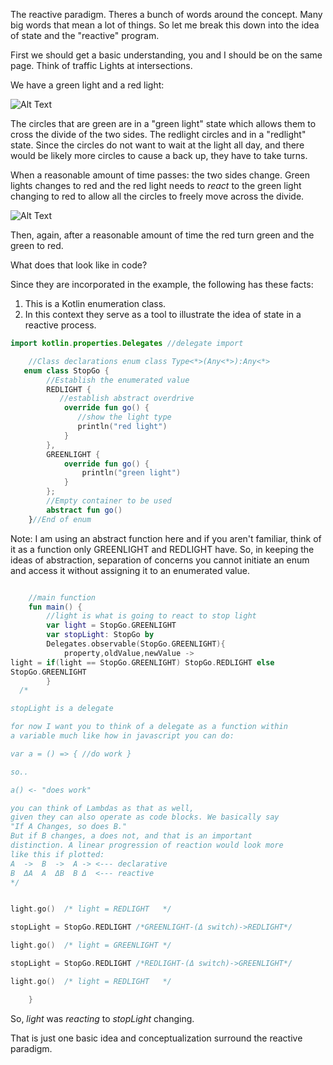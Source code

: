 The reactive paradigm. Theres a bunch of words around the concept. Many big words that mean a lot of things. So let me break this down into the idea of state and the "reactive" program.

First we should get a basic understanding, you and I should be on the same page.
Think of traffic Lights at intersections.

We have a green light and a red light:

![Alt Text](https://dev-to-uploads.s3.amazonaws.com/uploads/articles/8076mb86n30obkae5ok7.png)

The circles that are green are in a "green light" state which allows them to cross the divide of the two sides. The redlight circles and in a "redlight" state.
Since the circles do not want to wait at the light all day,
and there would be likely more circles to cause a back up,
they have to take turns.

When a reasonable amount of time passes: the two sides change.
Green lights changes to red
and
the red light needs to _react_ to the green light changing to red to allow all the circles to freely move across the divide.

![Alt Text](https://dev-to-uploads.s3.amazonaws.com/uploads/articles/l0enhcinfdci1a2oevzx.png)

Then, again, after a reasonable amount of time the red turn green and the green to red.

What does that look like in code?

Since they are incorporated in the example, the following has these facts:
1. This is a Kotlin enumeration class.
2. In this context they serve as a tool to illustrate the idea of state in a reactive process.

```kotlin
import kotlin.properties.Delegates //delegate import

    //Class declarations enum class Type<*>(Any<*>):Any<*>   
   enum class StopGo {
        //Establish the enumerated value
        REDLIGHT {
           //establish abstract overdrive
            override fun go() {
               //show the light type
               println("red light")
            }
        },
        GREENLIGHT {
            override fun go() {
                println("green light")
            }
        };
        //Empty container to be used
        abstract fun go()
    }//End of enum

```
Note: I am using an abstract function here and if you aren't
familiar, think of it as a function only GREENLIGHT and
REDLIGHT have. So, in keeping the ideas of abstraction,
separation of concerns you cannot initiate an enum and access
it without assigning it to an enumerated value.

```kotlin

    //main function 
    fun main() {
        //light is what is going to react to stop light
        var light = StopGo.GREENLIGHT
        var stopLight: StopGo by 
        Delegates.observable(StopGo.GREENLIGHT){
            property,oldValue,newValue ->
light = if(light == StopGo.GREENLIGHT) StopGo.REDLIGHT else 
StopGo.GREENLIGHT
        }
  /*

stopLight is a delegate

for now I want you to think of a delegate as a function within  
a variable much like how in javascript you can do:

var a = () => { //do work } 

so..

a() <- "does work"

you can think of Lambdas as that as well,
given they can also operate as code blocks. We basically say 
"If A Changes, so does B."
But if B changes, a does not, and that is an important 
distinction. A linear progression of reaction would look more 
like this if plotted:
A  ->  B  ->  A -> <--- declarative 
B  ΔA  A  ΔB  B Δ  <--- reactive
*/


light.go()  /* light = REDLIGHT   */

stopLight = StopGo.REDLIGHT /*GREENLIGHT-(Δ switch)->REDLIGHT*/             

light.go()  /* light = GREENLIGHT */

stopLight = StopGo.REDLIGHT /*REDLIGHT-(Δ switch)->GREENLIGHT*/

light.go()  /* light = REDLIGHT   */

    }
```

So, *light* was _reacting_ to *stopLight* changing.

That is just one basic idea and conceptualization surround the reactive paradigm.
